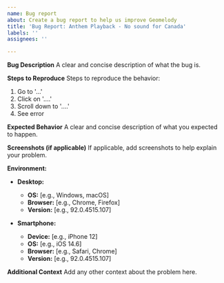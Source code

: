 ```yaml
---
name: Bug report
about: Create a bug report to help us improve Geomelody
title: 'Bug Report: Anthem Playback - No sound for Canada'
labels: ''
assignees: ''

---
```


**Bug Description**
A clear and concise description of what the bug is.

**Steps to Reproduce**
Steps to reproduce the behavior:
1. Go to '...'
2. Click on '....'
3. Scroll down to '....'
4. See error

**Expected Behavior**
A clear and concise description of what you expected to happen.

**Screenshots (if applicable)**
If applicable, add screenshots to help explain your problem.

**Environment:**
- **Desktop:**
  - **OS:** [e.g., Windows, macOS]
  - **Browser:** [e.g., Chrome, Firefox]
  - **Version:** [e.g., 92.0.4515.107]

- **Smartphone:**
  - **Device:** [e.g., iPhone 12]
  - **OS:** [e.g., iOS 14.6]
  - **Browser:** [e.g., Safari, Chrome]
  - **Version:** [e.g., 92.0.4515.107]

**Additional Context**
Add any other context about the problem here.
